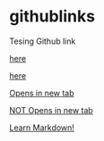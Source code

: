# githublinks
Tesing Github link

[here](https://www.geeksforgeeks.org/how-to-create-links-with-target_blank-in-markdown/)

[here](https://www.geeksforgeeks.org/how-to-create-links-with-target_blank-in-markdown/)

<a href="placeholder.com" target="_blank">Opens in new tab</a>


<a href="placeholder.com">NOT Opens in new tab</a>

<a href="https://www.markdownguide.org" target="_blank">Learn Markdown!</a>
